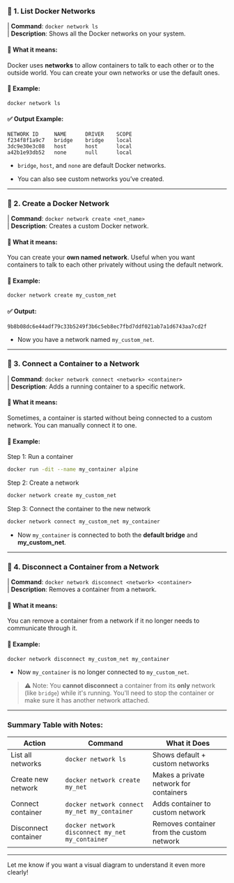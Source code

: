 ### 🔹 1. **List Docker Networks**

| **Command**: `docker network ls`  
| **Description**: Shows all the Docker networks on your system.

#### 🧠 What it means:

Docker uses **networks** to allow containers to talk to each other or to the outside world. You can create your own networks or use the default ones.

#### 🧪 Example:

```bash
docker network ls
```

#### ✅ Output Example:

```
NETWORK ID     NAME      DRIVER    SCOPE
f234f8f1a9c7   bridge    bridge    local
3dc9e30e3c08   host      host      local
a42b1e93db52   none      null      local
```

- `bridge`, `host`, and `none` are default Docker networks.
    
- You can also see custom networks you’ve created.
    

---

### 🔹 2. **Create a Docker Network**

| **Command**: `docker network create <net_name>`  
| **Description**: Creates a custom Docker network.

#### 🧠 What it means:

You can create your **own named network**. Useful when you want containers to talk to each other privately without using the default network.

#### 🧪 Example:

```bash
docker network create my_custom_net
```

#### ✅ Output:

```
9b8b08dc6e44adf79c33b5249f3b6c5eb8ec7fbd7ddf021ab7a1d6743aa7cd2f
```

- Now you have a network named `my_custom_net`.
    

---

### 🔹 3. **Connect a Container to a Network**

| **Command**: `docker network connect <network> <container>`  
| **Description**: Adds a running container to a specific network.

#### 🧠 What it means:

Sometimes, a container is started without being connected to a custom network. You can manually connect it to one.

#### 🧪 Example:

Step 1: Run a container

```bash
docker run -dit --name my_container alpine
```

Step 2: Create a network

```bash
docker network create my_custom_net
```

Step 3: Connect the container to the new network

```bash
docker network connect my_custom_net my_container
```

- Now `my_container` is connected to both the **default bridge** and **my_custom_net**.
    

---

### 🔹 4. **Disconnect a Container from a Network**

| **Command**: `docker network disconnect <network> <container>`  
| **Description**: Removes a container from a network.

#### 🧠 What it means:

You can remove a container from a network if it no longer needs to communicate through it.

#### 🧪 Example:

```bash
docker network disconnect my_custom_net my_container
```

- Now `my_container` is no longer connected to `my_custom_net`.
    

> ⚠️ Note: You **cannot disconnect** a container from its **only** network (like `bridge`) while it's running. You'll need to stop the container or make sure it has another network attached.

---

### Summary Table with Notes:

|**Action**|**Command**|**What it Does**|
|---|---|---|
|List all networks|`docker network ls`|Shows default + custom networks|
|Create new network|`docker network create my_net`|Makes a private network for containers|
|Connect container|`docker network connect my_net my_container`|Adds container to custom network|
|Disconnect container|`docker network disconnect my_net my_container`|Removes container from the custom network|

---

Let me know if you want a visual diagram to understand it even more clearly!
